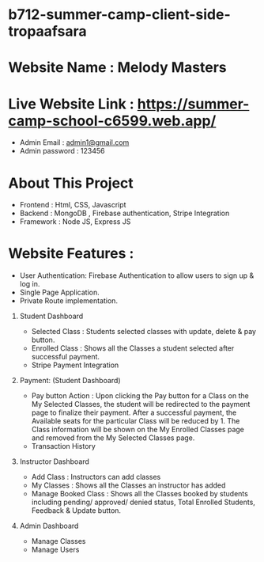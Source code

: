 # b712-summer-camp-client-side-tropaafsara

# Website Name : Melody Masters
# Live Website Link : https://summer-camp-school-c6599.web.app/
* Admin Email : admin1@gmail.com	
* Admin password : 123456

# About This Project
* Frontend : Html, CSS, Javascript
* Backend : MongoDB , Firebase authentication, Stripe Integration  
* Framework : Node JS, Express JS

# Website Features :
* User Authentication: Firebase Authentication to allow users to sign up & log in. 
* Single Page Application.
* Private Route implementation. 

1. Student Dashboard 
    * Selected Class : Students selected classes with update, delete & pay button.
    * Enrolled Class : Shows all the Classes a student selected after successful payment.
    * Stripe Payment Integration
    
2. Payment: (Student Dashboard)
    * Pay button Action : Upon clicking the Pay button for a Class on the My Selected Classes, the student will be redirected to the payment page to finalize their payment. After a successful payment, the Available seats for the particular Class will be reduced by 1. The Class information will be shown on the My Enrolled Classes page and removed from the My Selected Classes page.
    * Transaction History

3. Instructor Dashboard 
    * Add Class : Instructors can add classes
    * My Classes : Shows all the Classes an instructor has added 
    * Manage Booked Class : Shows all the Classes booked by students including pending/ approved/ denied status, Total Enrolled Students, Feedback & Update button. 

4. Admin Dashboard 
    * Manage Classes 
    * Manage Users 
